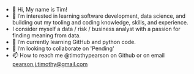 - 👋 Hi, My name is Tim!
- 👀 I’m interested in learning software development, data science, and building out my tooling and coding knowledge, skills, and experience. 
- I consider myself a data / risk / business analyst with a passion for finding meaning from data.
- 🌱 I’m currently learning GitHub and python code.
- 💞️ I’m looking to collaborate on 'Pending'
- 📫 How to reach me @timothypearson on Github or on email pearson.j.timothy@gmail.com

<!---
timothypearson/timothypearson is a ✨ special ✨ repository because its `README.md` (this file) appears on your GitHub profile.
You can click the Preview link to take a look at your changes.
--->
